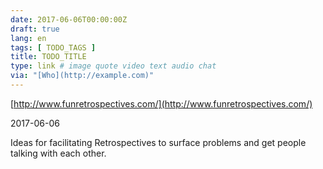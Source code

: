 ```yaml
---
date: 2017-06-06T00:00:00Z
draft: true
lang: en
tags: [ TODO_TAGS ]
title: TODO_TITLE
type: link # image quote video text audio chat
via: "[Who](http://example.com)"
---
```



[http://www.funretrospectives.com/](http://www.funretrospectives.com/)

2017-06-06

Ideas for facilitating Retrospectives to surface problems and get people talking with each other.
